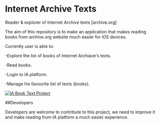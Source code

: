 # Internet Archive Texts
Reader &amp; explorer of Internet Archive texts [archive.org]

The aim of this repository is to make an application that makes reading books from archive.org website much easier for iOS devices.

Currently user is able to:

-Explore the list of books of Internet Archiave's texts.

-Read books.

-Login to IA platform.

-Manage his favourite list of texts (books).

<a href="http://makeagif.com/5Jb_ga" title="IA Book Text Project"><img src="http://i.makeagif.com/media/4-30-2016/5Jb_ga.gif" alt="IA Book Text Project"></a>

##Developers

Developers are welcome to contribute to this project, we need to improve it and make reading from IA platform a much easier experience.
